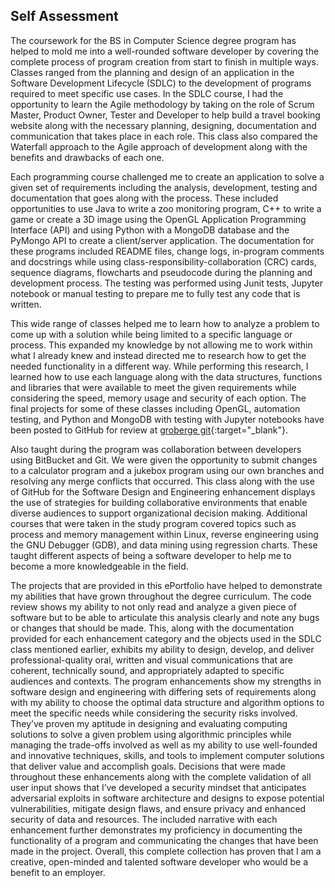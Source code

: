 ## Self Assessment

The coursework for the BS in Computer Science degree program has helped to mold me into a well-rounded software developer by covering the complete process of program creation from start to finish in multiple ways.  Classes ranged from the planning and design of an application in the Software Development Lifecycle (SDLC) to the development of programs required to meet specific use cases.  In the SDLC course, I had the opportunity to learn the Agile methodology by taking on the role of Scrum Master, Product Owner, Tester and Developer to help build a travel booking website along with the necessary planning, designing, documentation and communication that takes place in each role.  This class also compared the Waterfall approach to the Agile approach of development along with the benefits and drawbacks of each one.
	
Each programming course challenged me to create an application to solve a given set of requirements including the analysis, development, testing and documentation that goes along with the process.  These included opportunities to use Java to write a zoo monitoring program, C++ to write a game or create a 3D image using the OpenGL Application Programming Interface (API) and using Python with a MongoDB database and the PyMongo API to create a client/server application.  The documentation for these programs included README files, change logs, in-program comments and docstrings while using class-responsibility-collaboration (CRC) cards, sequence diagrams, flowcharts and pseudocode during the planning and development process.  The testing was performed using Junit tests, Jupyter notebook or manual testing to prepare me to fully test any code that is written.  

This wide range of classes helped me to learn how to analyze a problem to come up with a solution while being limited to a specific language or process.  This expanded my knowledge by not allowing me to work within what I already knew and instead directed me to research how to get the needed functionality in a different way.  While performing this research, I learned how to use each language along with the data structures, functions and libraries that were available to meet the given requirements while considering the speed, memory usage and security of each option.  The final projects for some of these classes including OpenGL, automation testing, and Python and MongoDB with testing with Jupyter notebooks have been posted to GitHub for review at [groberge git](https://github.com/groberge){:target="_blank"}.

Also taught during the program was collaboration between developers using BitBucket and Git.  We were given the opportunity to submit changes to a calculator program and a jukebox program using our own branches and resolving any merge conflicts that occurred.  This class along with the use of GitHub for the Software Design and Engineering enhancement displays the use of strategies for building collaborative environments that enable diverse audiences to support organizational decision making. Additional courses that were taken in the study program covered topics such as process and memory management within Linux, reverse engineering using the GNU Debugger (GDB), and data mining using regression charts.  These taught different aspects of being a software developer to help me to become a more knowledgeable in the field.

The projects that are provided in this ePortfolio have helped to demonstrate my abilities that have grown throughout the degree curriculum.   The code review shows my ability to not only read and analyze a given piece of software but to be able to articulate this analysis clearly and note any bugs or changes that should be made.  This, along with the documentation provided for each enhancement category and the objects used in the SDLC class mentioned earlier, exhibits my ability to design, develop, and deliver professional-quality oral, written and visual communications that are coherent, technically sound, and appropriately adapted to specific audiences and contexts.  The program enhancements show my strengths in software design and engineering with differing sets of requirements along with my ability to choose the optimal data structure and algorithm options to meet the specific needs while considering the security risks involved.  They’ve proven my aptitude in designing and evaluating computing solutions to solve a given problem using algorithmic principles while managing the trade-offs involved as well as my ability to use well-founded and innovative techniques, skills, and tools to implement computer solutions that deliver value and accomplish goals.  Decisions that were made throughout these enhancements along with the complete validation of all user input shows that I’ve developed a security mindset that anticipates adversarial exploits in software architecture and designs to expose potential vulnerabilities, mitigate design flaws, and ensure privacy and enhanced security of data and resources.  The included narrative with each enhancement further demonstrates my proficiency in documenting the functionality of a program and communicating the changes that have been made in the project.  Overall, this complete collection has proven that I am a creative, open-minded and talented software developer who would be a benefit to an employer.
